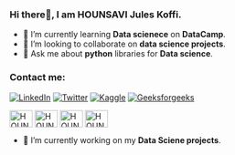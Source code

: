 ### Hi there👋, I am HOUNSAVI Jules Koffi.


- 🌱 I’m currently learning **Data scienece** on **DataCamp**.
- 👯 I’m looking to collaborate on **data science projects**.
- 💬 Ask me about **python** libraries for **Data science**.



### Contact me:
[![LinkedIn](https://img.shields.io/badge/LinkedIn-0077B5?style=for-the-badge&logo=linkedin&logoColor=white)](https://www.linkedin.com/in/juleskoffihounsavi/) [![Twitter](https://img.shields.io/badge/Twitter-1DA1F2?style=for-the-badge&logo=twitter&logoColor=white)](https://twitter.com/HOUNSAVIJules) [![Kaggle](https://img.shields.io/badge/Kaggle-20BEFF?style=for-the-badge&logo=Kaggle&logoColor=white)](https://www.kaggle.com/juleskoffihounsavi) [![Geeksforgeeks](https://img.shields.io/badge/GeeksforGeeks-298D46?style=for-the-badge&logo=geeksforgeeks&logoColor=white)](https://auth.geeksforgeeks.org/user/hounsaviju9xtx/) 


<a href="https://www.linkedin.com/in/juleskoffihounsavi/" target="blank"><img align="center" src="https://raw.githubusercontent.com/rahuldkjain/github-profile-readme-generator/master/src/images/icons/Social/linked-in-alt.svg" alt="HOUNSAVIJules" height="30" width="40" /></a>
<a href="https://twitter.com/HOUNSAVIJules" target="blank"><img align="center" src="https://raw.githubusercontent.com/rahuldkjain/github-profile-readme-generator/master/src/images/icons/Social/twitter.svg" alt="HOUNSAVIJules" height="30" width="40" /></a>
<a href="https://www.kaggle.com/juleskoffihounsavi" target="blank"><img align="center" src="https://raw.githubusercontent.com/rahuldkjain/github-profile-readme-generator/master/src/images/icons/Social/kaggle.svg" alt="HOUNSAVIJules" height="30" width="40" /></a>
<a href="https://auth.geeksforgeeks.org/user/hounsaviju9xtx/" target="blank"><img align="center" src="https://raw.githubusercontent.com/rahuldkjain/github-profile-readme-generator/master/src/images/icons/Social/geeks-for-geeks.svg" alt="HOUNSAVIJules" height="30" width="40" /></a>


- 🔭 I’m currently working on my **Data Sciene projects**.

